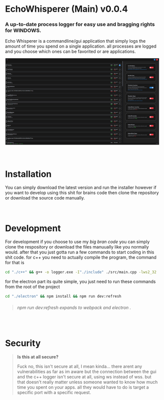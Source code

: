 # EchoWhisperer (Main) v0.0.4

### A up-to-date process logger for easy use and bragging rights for WINDOWS.
Echo Whisperer is a commandline/gui application that simply logs the amount 
of time you spend on a single application.
all processes are logged and you choose which ones can be favorited or are applications.

![screenshot:v0.0.1](screenshots/v0.0.1-large.png)

<div style="height:20px"></div>


# Installation
You can simply download the latest version and run the installer however if you want to develop using this shit for brains code then clone the repository or download the source code manually. 

<div style="height:20px"></div>

# Development
For development if you choose to use my *big bran code* you can simply clone the respository or download the files manuually like you normally would. after that you just gotta run a few commands to start coding in this shit code. for c++ you need to actually compile the program, the command for that is
```bash
cd "./c++" && g++ -o logger.exe -I"./include" ./src/main.cpp -lws2_32
```
for the electron part its quite simple, you just need to run these commands from the root of the project
```bash
cd "./electron" && npm install && npm run dev:refresh
```
> ###### npm run dev:refresh expands to webpack and electron .

<div style="height:20px"></div>

# Security

>**Is this at all secure?**
>
>Fuck no, this isn't secure at all, I mean kinda... there arent
>any vulnerabilities as far as im aware but the connection between
>the gui and the c++ logger isn't secure at all, using ws instead of wss. but 
>that doesn't really matter unless someone wanted to know how much time you spent on your apps.
>all they would have to do is target a specific port with a specific request.
